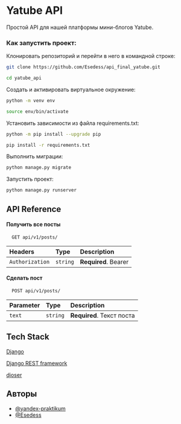 
# Yatube API

Простой API для нашей платформы мини-блогов Yatube.


### Как запустить проект:

Клонировать репозиторий и перейти в него в командной строке:

```bash
git clone https://github.com/Esedess/api_final_yatube.git
```

```bash
cd yatube_api
```

Cоздать и активировать виртуальное окружение:

```bash
python -m venv env
```

```bash
source env/bin/activate
```

Установить зависимости из файла requirements.txt:

```bash
python -m pip install --upgrade pip
```

```bash
pip install -r requirements.txt
```

Выполнить миграции:

```bash
python manage.py migrate
```

Запустить проект:

```bash
python manage.py runserver
```


## API Reference

#### Получить все посты

```http
  GET api/v1/posts/
```

| Headers | Type     | Description                |
| :-------- | :------- | :------------------------- |
| `Authorization` | `string` | **Required**. Bearer <JWT-Token> |

#### Сделать пост

```http
  POST api/v1/posts/
```

| Parameter | Type     | Description                       |
| :-------- | :------- | :-------------------------------- |
| `text`      | `string` | **Required**. Текст поста |




## Tech Stack

[Django](https://github.com/django/django)

[Django REST framework](https://github.com/encode/django-rest-framework)

[djoser](https://github.com/sunscrapers/djoser)



## Авторы

- [@yandex-praktikum](https://github.com/yandex-praktikum)
- [@Esedess](https://github.com/Esedess)


